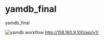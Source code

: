 # yamdb_final
yamdb_final

![yamdb workflow](https://github.com/vlad-crab/yamdb_final/actions/workflows/yamdb_workflow.yml/badge.svg)
http://158.160.9.100/api/v1/